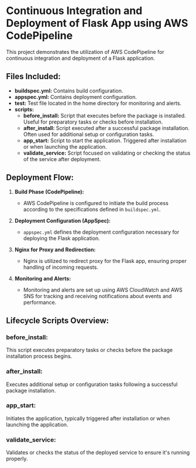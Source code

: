 # Continuous Integration and Deployment of Flask App using AWS CodePipeline

This project demonstrates the utilization of AWS CodePipeline for continuous integration and deployment of a Flask application.

## Files Included:

- **buildspec.yml:** Contains build configuration.
- **appspec.yml:** Contains deployment configuration.
- **test:** Test file located in the home directory for monitoring and alerts.
- **scripts:**
  - **before_install:** Script that executes before the package is installed. Useful for preparatory tasks or checks before installation.
  - **after_install:** Script executed after a successful package installation. Often used for additional setup or configuration tasks.
  - **app_start:** Script to start the application. Triggered after installation or when launching the application.
  - **validate_service:** Script focused on validating or checking the status of the service after deployment.

## Deployment Flow:

1. **Build Phase (CodePipeline):**
   - AWS CodePipeline is configured to initiate the build process according to the specifications defined in `buildspec.yml`.

2. **Deployment Configuration (AppSpec):**
   - `appspec.yml` defines the deployment configuration necessary for deploying the Flask application.

3. **Nginx for Proxy and Redirection:**
   - Nginx is utilized to redirect proxy for the Flask app, ensuring proper handling of incoming requests.

4. **Monitoring and Alerts:**
   - Monitoring and alerts are set up using AWS CloudWatch and AWS SNS for tracking and receiving notifications about events and performance.

## Lifecycle Scripts Overview:

### before_install:
This script executes preparatory tasks or checks before the package installation process begins.

### after_install:
Executes additional setup or configuration tasks following a successful package installation.

### app_start:
Initiates the application, typically triggered after installation or when launching the application.

### validate_service:
Validates or checks the status of the deployed service to ensure it's running properly.
